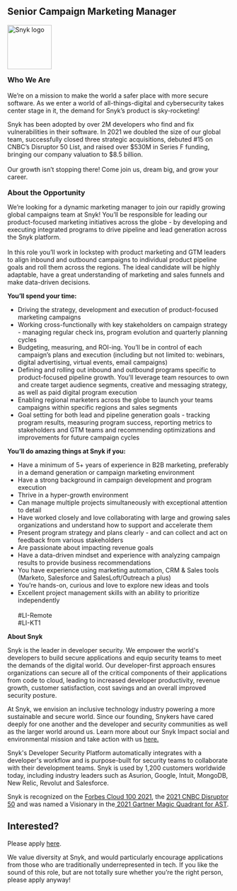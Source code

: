 Senior Campaign Marketing Manager 
---

<img src="https://res.cloudinary.com/snyk/image/upload/v1537345894/press-kit/brand/logo-black.png" width="100" alt="Snyk logo" />

<p><span style="font-size: 12pt;"><strong>Who We Are</strong></span><br><br>We’re on a mission to make the world a safer place with more secure software. As we enter a world of all-things-digital and cybersecurity takes center stage in it, the demand for Snyk’s product is sky-rocketing!&nbsp;&nbsp;</p>
<p>Snyk has been adopted by over 2M developers who find and fix vulnerabilities in their software. In 2021 we doubled the size of our global team, successfully closed three strategic acquisitions, debuted #15 on CNBC’s Disruptor 50 List, and raised over $530M in Series F funding, bringing our company valuation to $8.5 billion.&nbsp;<br><br>Our growth isn’t stopping there! Come join us, dream big, and grow your career.<br><br><span style="font-size: 12pt;"><strong>About the Opportunity</strong></span></p>
<p><span style="font-weight: 400;">We’re looking for a dynamic marketing manager to join our rapidly growing global campaigns team at Snyk! You’ll be responsible for leading our product-focused marketing initiatives across the globe - by developing and executing integrated programs to drive pipeline and lead generation across the Snyk platform.&nbsp;<br></span><span style="font-weight: 400;"><br>In this role you’ll work in lockstep with product marketing and GTM leaders to align inbound and outbound campaigns to individual product pipeline goals and roll them across the regions. The ideal candidate will be highly adaptable, have a great understanding of marketing and sales funnels and make data-driven decisions.</span></p>
<p><strong>You’ll spend your time:</strong></p>
<ul>
<li style="font-weight: 400;"><span style="font-weight: 400;">Driving the strategy, development and execution of product-focused marketing campaigns</span></li>
<li style="font-weight: 400;"><span style="font-weight: 400;">Working cross-functionally with key stakeholders on campaign strategy - managing regular check ins, program evolution and quarterly planning cycles&nbsp;</span></li>
<li style="font-weight: 400;"><span style="font-weight: 400;">Budgeting, measuring, and ROI-ing. You’ll be in control of each campaign’s plans and execution (including but not limited to: webinars, digital advertising, virtual events, email campaigns)&nbsp;</span></li>
<li style="font-weight: 400;"><span style="font-weight: 400;">Defining and rolling out inbound and outbound programs specific to product-focused pipeline growth. You’ll leverage team resources to own and create target audience segments, creative and messaging strategy, as well as paid digital program execution&nbsp;</span></li>
<li style="font-weight: 400;"><span style="font-weight: 400;">Enabling regional marketers across the globe to launch your teams campaigns within specific regions and sales segments&nbsp;</span></li>
<li style="font-weight: 400;"><span style="font-weight: 400;">Goal setting for both lead and pipeline generation goals - tracking program results, measuring program success, reporting metrics to stakeholders and GTM teams and recommending optimizations and improvements for future campaign cycles&nbsp;</span></li>
</ul>
<p><strong>You’ll do amazing things at Snyk if you:</strong></p>
<ul>
<li style="font-weight: 400;"><span style="font-weight: 400;">Have a minimum of 5+ years of experience in B2B marketing, preferably in a demand generation or campaign marketing environment</span></li>
<li style="font-weight: 400;"><span style="font-weight: 400;">Have a strong background in campaign development and program execution</span></li>
<li style="font-weight: 400;"><span style="font-weight: 400;">Thrive in a hyper-growth environment</span></li>
<li style="font-weight: 400;"><span style="font-weight: 400;">Can manage multiple projects simultaneously with exceptional attention to detail&nbsp;</span></li>
<li style="font-weight: 400;"><span style="font-weight: 400;">Have worked closely and love collaborating with large and growing sales organizations and understand how to support and accelerate them&nbsp;</span></li>
<li style="font-weight: 400;"><span style="font-weight: 400;">Present program strategy and plans clearly - and can collect and act on feedback from various stakeholders</span></li>
<li style="font-weight: 400;"><span style="font-weight: 400;">Are passionate about impacting revenue goals&nbsp;</span></li>
<li style="font-weight: 400;"><span style="font-weight: 400;">Have a data-driven mindset and experience with analyzing campaign results to provide business recommendations</span></li>
<li style="font-weight: 400;"><span style="font-weight: 400;">You have experience using marketing automation, CRM &amp; Sales tools (Marketo, Salesforce and SalesLoft/Outreach a plus)</span></li>
<li style="font-weight: 400;"><span style="font-weight: 400;">You’re hands-on, curious and love to explore new ideas and tools&nbsp;</span></li>
<li style="font-weight: 400;"><span style="font-weight: 400;">Excellent project management skills with an ability to prioritize independently<br><br>#LI-Remote<br>#LI-KT1&nbsp;</span></li>
</ul><div class="content-conclusion"><p><strong>About Snyk</strong></p>
<p><span style="font-weight: 400;">Snyk is the leader in developer security. We empower the world's developers to build secure applications and equip security teams to meet the demands of the digital world. Our developer-first approach ensures organizations can secure all of the critical components of their applications from code to cloud, leading to increased developer productivity, revenue growth, customer satisfaction, cost savings and an overall improved security posture.&nbsp;</span></p>
<p><span style="font-weight: 400;">At Snyk, we envision an inclusive technology industry powering a more sustainable and secure world.</span> <span style="font-weight: 400;">Since our founding, Snykers have cared deeply for one another and the developer and security communities as well as the larger world around us. Learn more about our Snyk Impact social and environmental mission and take action with us </span><a href="https://snyk.io/about/snyk-impact/"><span style="font-weight: 400;">here.</span></a></p>
<p><span style="font-weight: 400;">Snyk's Developer Security Platform automatically integrates with a developer's workflow and is purpose-built for security teams to collaborate with their development teams. Snyk is used by 1,200 customers worldwide today, including industry leaders such as Asurion, Google, Intuit, MongoDB, New Relic, Revolut and Salesforce.</span></p>
<p><span style="font-weight: 400;">Snyk is recognized on the </span><a href="https://www.forbes.com/cloud100/#6f24b5ba5f94"><span style="font-weight: 400;">Forbes Cloud 100 2021</span></a><span style="font-weight: 400;">, the </span><a href="https://www.cnbc.com/2021/05/25/these-are-the-2021-cnbc-disruptor-50-companies.html"><span style="font-weight: 400;">2021 CNBC Disruptor 50</span></a><span style="font-weight: 400;"> and was named a Visionary in the</span><a href="https://snyk.io/blog/snyk-visionary-2021-gartner-magic-quadrant-for-ast/"><span style="font-weight: 400;"> 2021 Gartner Magic Quadrant for AST</span></a><span style="font-weight: 400;">.</span></p></div>

Interested?
---

Please apply [here](https://boards.greenhouse.io/snyk/jobs/6049449002#app).

We value diversity at Snyk, and would particularly encourage applications from those who are traditionally underrepresented in tech.
If you like the sound of this role, but are not totally sure whether you’re the right person, please apply anyway!
